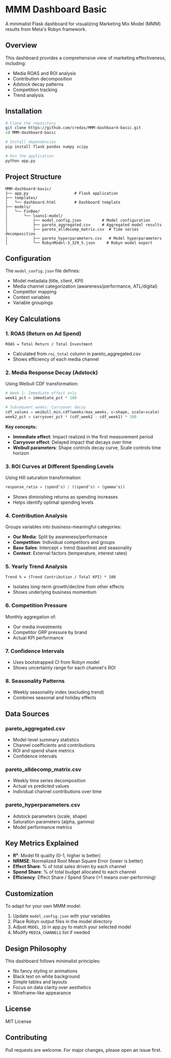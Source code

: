 # MMM Dashboard Basic

A minimalist Flask dashboard for visualizing Marketing Mix Model (MMM) results from Meta's Robyn framework.

## Overview

This dashboard provides a comprehensive view of marketing effectiveness, including:
- Media ROAS and ROI analysis
- Contribution decomposition
- Adstock decay patterns
- Competition tracking
- Trend analysis

## Installation

```bash
# Clone the repository
git clone https://github.com/credas/MMM-dashboard-basic.git
cd MMM-dashboard-basic

# Install dependencies
pip install flask pandas numpy scipy

# Run the application
python app.py
```

## Project Structure

```
MMM-dashboard-basic/
├── app.py                    # Flask application
├── templates/
│   └── dashboard.html        # Dashboard template
├── models/
│   └── FinBee/
│       └── loans1-model/
│           ├── model_config.json         # Model configuration
│           ├── pareto_aggregated.csv     # Aggregated model results
│           ├── pareto_alldecomp_matrix.csv  # Time series decomposition
│           ├── pareto_hyperparameters.csv   # Model hyperparameters
│           └── RobynModel-3_329_5.json     # Robyn model export
```

## Configuration

The `model_config.json` file defines:
- Model metadata (title, client, KPI)
- Media channel categorization (awareness/performance, ATL/digital)
- Competitor mapping
- Context variables
- Variable groupings

## Key Calculations

### 1. ROAS (Return on Ad Spend)
```
ROAS = Total Return / Total Investment
```
- Calculated from `roi_total` column in pareto_aggregated.csv
- Shows efficiency of each media channel

### 2. Media Response Decay (Adstock)
Using Weibull CDF transformation:
```python
# Week 1: Immediate effect only
week1_pct = immediate_pct * 100

# Subsequent weeks: Carryover decay
cdf_values = weibull_min.cdf(weeks/max_weeks, c=shape, scale=scale)
week2_pct = carryover_pct * (cdf_week2 - cdf_week1) * 100
```

**Key concepts:**
- **Immediate effect**: Impact realized in the first measurement period
- **Carryover effect**: Delayed impact that decays over time
- **Weibull parameters**: Shape controls decay curve, Scale controls time horizon

### 3. ROI Curves at Different Spending Levels
Using Hill saturation transformation:
```python
response_ratio = (spend^s) / ((spend^s) + (gamma^s))
```
- Shows diminishing returns as spending increases
- Helps identify optimal spending levels

### 4. Contribution Analysis
Groups variables into business-meaningful categories:
- **Our Media**: Split by awareness/performance
- **Competition**: Individual competitors and groups
- **Base Sales**: Intercept + trend (baseline) and seasonality
- **Context**: External factors (temperature, interest rates)

### 5. Yearly Trend Analysis
```
Trend % = (Trend Contribution / Total KPI) * 100
```
- Isolates long-term growth/decline from other effects
- Shows underlying business momentum

### 6. Competition Pressure
Monthly aggregation of:
- Our media investments
- Competitor GRP pressure by brand
- Actual KPI performance

### 7. Confidence Intervals
- Uses bootstrapped CI from Robyn model
- Shows uncertainty range for each channel's ROI

### 8. Seasonality Patterns
- Weekly seasonality index (excluding trend)
- Combines seasonal and holiday effects

## Data Sources

### pareto_aggregated.csv
- Model-level summary statistics
- Channel coefficients and contributions
- ROI and spend share metrics
- Confidence intervals

### pareto_alldecomp_matrix.csv
- Weekly time series decomposition
- Actual vs predicted values
- Individual channel contributions over time

### pareto_hyperparameters.csv
- Adstock parameters (scale, shape)
- Saturation parameters (alpha, gamma)
- Model performance metrics

## Key Metrics Explained

- **R²**: Model fit quality (0-1, higher is better)
- **NRMSE**: Normalized Root Mean Square Error (lower is better)
- **Effect Share**: % of total sales driven by each channel
- **Spend Share**: % of total budget allocated to each channel
- **Efficiency**: Effect Share / Spend Share (>1 means over-performing)

## Customization

To adapt for your own MMM model:

1. Update `model_config.json` with your variables
2. Place Robyn output files in the model directory
3. Adjust `MODEL_ID` in app.py to match your selected model
4. Modify `MEDIA_CHANNELS` list if needed

## Design Philosophy

This dashboard follows minimalist principles:
- No fancy styling or animations
- Black text on white background
- Simple tables and layouts
- Focus on data clarity over aesthetics
- Wireframe-like appearance

## License

MIT License

## Contributing

Pull requests are welcome. For major changes, please open an issue first.